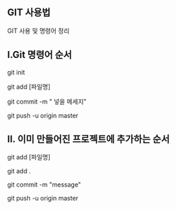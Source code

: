 ## GIT 사용법

GIT 사용 및 명령어 정리



## I.Git 명령어 순서 

git init 

git add [파일명]

git commit -m " 넣을 메세지" 

git push -u origin master 

## II. 이미 만들어진 프로젝트에 추가하는 순서

git add [파일명]

git add .

git commit -m "message"

git push -u origin master

